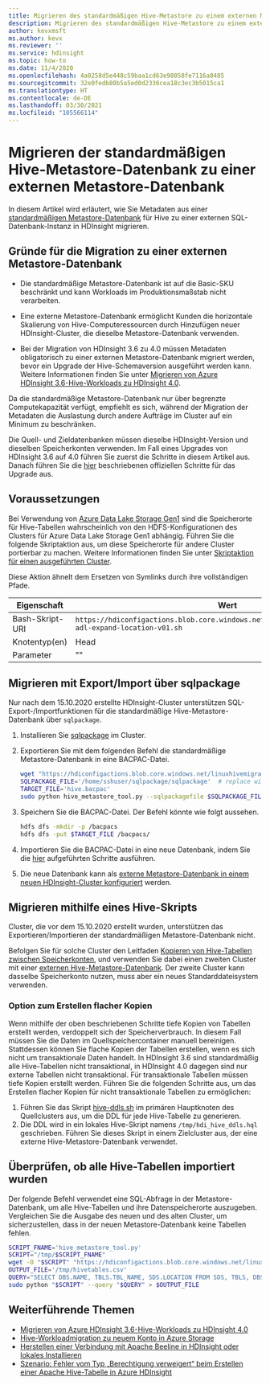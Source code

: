 ```yaml
---
title: Migrieren des standardmäßigen Hive-Metastore zu einem externen Metastore in Azure HDInsight
description: Migrieren des standardmäßigen Hive-Metastore zu einem externen Metastore in Azure HDInsight
author: kevxmsft
ms.author: kevx
ms.reviewer: ''
ms.service: hdinsight
ms.topic: how-to
ms.date: 11/4/2020
ms.openlocfilehash: 4a0258d5e448c59baa1cd63e98058fe7116a8485
ms.sourcegitcommit: 32e0fedb80b5a5ed0d2336cea18c3ec3b5015ca1
ms.translationtype: HT
ms.contentlocale: de-DE
ms.lasthandoff: 03/30/2021
ms.locfileid: "105566114"
---
```

# <a name="migrate-default-hive-metastore-db-to-external-metastore-db"></a>Migrieren der standardmäßigen Hive-Metastore-Datenbank zu einer externen Metastore-Datenbank

In diesem Artikel wird erläutert, wie Sie Metadaten aus einer [standardmäßigen Metastore-Datenbank](../hdinsight-use-external-metadata-stores.md#default-metastore) für Hive zu einer externen SQL-Datenbank-Instanz in HDInsight migrieren. 

## <a name="why-migrate-to-external-metastore-db"></a>Gründe für die Migration zu einer externen Metastore-Datenbank

* Die standardmäßige Metastore-Datenbank ist auf die Basic-SKU beschränkt und kann Workloads im Produktionsmaßstab nicht verarbeiten.

* Eine externe Metastore-Datenbank ermöglicht Kunden die horizontale Skalierung von Hive-Computeressourcen durch Hinzufügen neuer HDInsight-Cluster, die dieselbe Metastore-Datenbank verwenden.

* Bei der Migration von HDInsight 3.6 zu 4.0 müssen Metadaten obligatorisch zu einer externen Metastore-Datenbank migriert werden, bevor ein Upgrade der Hive-Schemaversion ausgeführt werden kann. Weitere Informationen finden Sie unter [Migrieren von Azure HDInsight 3.6-Hive-Workloads zu HDInsight 4.0](./apache-hive-migrate-workloads.md).

Da die standardmäßige Metastore-Datenbank nur über begrenzte Computekapazität verfügt, empfiehlt es sich, während der Migration der Metadaten die Auslastung durch andere Aufträge im Cluster auf ein Minimum zu beschränken.

Die Quell- und Zieldatenbanken müssen dieselbe HDInsight-Version und dieselben Speicherkonten verwenden. Im Fall eines Upgrades von HDInsight 3.6 auf 4.0 führen Sie zuerst die Schritte in diesem Artikel aus. Danach führen Sie die [hier](./apache-hive-migrate-workloads.md) beschriebenen offiziellen Schritte für das Upgrade aus.

## <a name="prerequisites"></a>Voraussetzungen

Bei Verwendung von [Azure Data Lake Storage Gen1](../overview-data-lake-storage-gen1.md) sind die Speicherorte für Hive-Tabellen wahrscheinlich von den HDFS-Konfigurationen des Clusters für Azure Data Lake Storage Gen1 abhängig. Führen Sie die folgende Skriptaktion aus, um diese Speicherorte für andere Cluster portierbar zu machen. Weitere Informationen finden Sie unter [Skriptaktion für einen ausgeführten Cluster](../hdinsight-hadoop-customize-cluster-linux.md#script-action-to-a-running-cluster).

Diese Aktion ähnelt dem Ersetzen von Symlinks durch ihre vollständigen Pfade.

|Eigenschaft | Wert |
|---|---|
|Bash-Skript-URI|`https://hdiconfigactions.blob.core.windows.net/linuxhivemigrationv01/hive-adl-expand-location-v01.sh`|
|Knotentyp(en)|Head|
|Parameter|""|

## <a name="migrate-with-exportimport-using-sqlpackage"></a>Migrieren mit Export/Import über sqlpackage

Nur nach dem 15.10.2020 erstellte HDInsight-Cluster unterstützen SQL-Export-/Importfunktionen für die standardmäßige Hive-Metastore-Datenbank über `sqlpackage`.

1. Installieren Sie [sqlpackage](/sql/tools/sqlpackage-download#get-sqlpackage-net-core-for-linux) im Cluster.

2. Exportieren Sie mit dem folgenden Befehl die standardmäßige Metastore-Datenbank in eine BACPAC-Datei.

    ```bash
    wget "https://hdiconfigactions.blob.core.windows.net/linuxhivemigrationv01/hive_metastore_tool.py"
    SQLPACKAGE_FILE='/home/sshuser/sqlpackage/sqlpackage'  # replace with sqlpackage location
    TARGET_FILE='hive.bacpac'
    sudo python hive_metastore_tool.py --sqlpackagefile $SQLPACKAGE_FILE --targetfile $TARGET_FILE
    ```

3. Speichern Sie die BACPAC-Datei. Der Befehl könnte wie folgt aussehen.

    ```bash
    hdfs dfs -mkdir -p /bacpacs
    hdfs dfs -put $TARGET_FILE /bacpacs/
    ```

4. Importieren Sie die BACPAC-Datei in eine neue Datenbank, indem Sie die [hier](../../azure-sql/database/database-import.md) aufgeführten Schritte ausführen.

5. Die neue Datenbank kann als [externe Metastore-Datenbank in einem neuen HDInsight-Cluster konfiguriert](../hdinsight-use-external-metadata-stores.md#select-a-custom-metastore-during-cluster-creation) werden.

## <a name="migrate-using-hive-script"></a>Migrieren mithilfe eines Hive-Skripts

Cluster, die vor dem 15.10.2020 erstellt wurden, unterstützen das Exportieren/Importieren der standardmäßigen Metastore-Datenbank nicht.

Befolgen Sie für solche Cluster den Leitfaden [Kopieren von Hive-Tabellen zwischen Speicherkonten](./hive-migration-across-storage-accounts.md), und verwenden Sie dabei einen zweiten Cluster mit einer [externen Hive-Metastore-Datenbank](../hdinsight-use-external-metadata-stores.md#select-a-custom-metastore-during-cluster-creation). Der zweite Cluster kann dasselbe Speicherkonto nutzen, muss aber ein neues Standarddateisystem verwenden.

### <a name="option-to-shallow-copy"></a>Option zum Erstellen flacher Kopien
Wenn mithilfe der oben beschriebenen Schritte tiefe Kopien von Tabellen erstellt werden, verdoppelt sich der Speicherverbrauch. In diesem Fall müssen Sie die Daten im Quellspeichercontainer manuell bereinigen.
Stattdessen können Sie flache Kopien der Tabellen erstellen, wenn es sich nicht um transaktionale Daten handelt. In HDInsight 3.6 sind standardmäßig alle Hive-Tabellen nicht transaktional, in HDInsight 4.0 dagegen sind nur externe Tabellen nicht transaktional. Für transaktionale Tabellen müssen tiefe Kopien erstellt werden. Führen Sie die folgenden Schritte aus, um das Erstellen flacher Kopien für nicht transaktionale Tabellen zu ermöglichen:

1. Führen Sie das Skript [hive-ddls.sh](https://hdiconfigactions.blob.core.windows.net/linuxhivemigrationv01/hive-ddls.sh) im primären Hauptknoten des Quellclusters aus, um die DDL für jede Hive-Tabelle zu generieren.
2. Die DDL wird in ein lokales Hive-Skript namens `/tmp/hdi_hive_ddls.hql` geschrieben. Führen Sie dieses Skript in einem Zielcluster aus, der eine externe Hive-Metastore-Datenbank verwendet.

## <a name="verify-that-all-hive-tables-are-imported"></a>Überprüfen, ob alle Hive-Tabellen importiert wurden

Der folgende Befehl verwendet eine SQL-Abfrage in der Metastore-Datenbank, um alle Hive-Tabellen und ihre Datenspeicherorte auszugeben. Vergleichen Sie die Ausgabe des neuen und des alten Cluster, um sicherzustellen, dass in der neuen Metastore-Datenbank keine Tabellen fehlen.

```bash
SCRIPT_FNAME='hive_metastore_tool.py'
SCRIPT="/tmp/$SCRIPT_FNAME"
wget -O "$SCRIPT" "https://hdiconfigactions.blob.core.windows.net/linuxhivemigrationv01/$SCRIPT_FNAME"
OUTPUT_FILE='/tmp/hivetables.csv'
QUERY="SELECT DBS.NAME, TBLS.TBL_NAME, SDS.LOCATION FROM SDS, TBLS, DBS WHERE TBLS.SD_ID = SDS.SD_ID AND TBLS.DB_ID = DBS.DB_ID ORDER BY DBS.NAME, TBLS.TBL_NAME ASC;"
sudo python "$SCRIPT" --query "$QUERY" > $OUTPUT_FILE
```

## <a name="further-reading"></a>Weiterführende Themen

* [Migrieren von Azure HDInsight 3.6-Hive-Workloads zu HDInsight 4.0](./apache-hive-migrate-workloads.md)
* [Hive-Workloadmigration zu neuem Konto in Azure Storage](./hive-migration-across-storage-accounts.md)
* [Herstellen einer Verbindung mit Apache Beeline in HDInsight oder lokales Installieren](../hadoop/connect-install-beeline.md)
* [Szenario: Fehler vom Typ „Berechtigung verweigert“ beim Erstellen einer Apache Hive-Tabelle in Azure HDInsight](./interactive-query-troubleshoot-permission-error-create-table.md)
